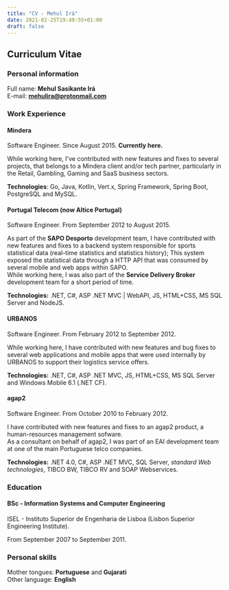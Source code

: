 ```yaml
---
title: "CV - Mehul Irá"
date: 2021-02-25T19:49:55+01:00
draft: false
---
```


## Curriculum Vitae

### Personal information

Full name: **Mehul Sasikante Irá**  
E-mail: **mehulira@protonmail.com**

### Work Experience

#### Mindera

Software Engineer. Since August 2015. **Currently here.**

While working here, I've contributed with new features and fixes to several projects, that belongs to a Mindera client and/or tech partner, particularly in the Retail, Gambling, Gaming and SaaS business sectors. 

**Technologies**: Go, Java, Kotlin, Vert.x, Spring Framework, Spring Boot, PostgreSQL and MySQL.

#### Portugal Telecom (now Altice Portugal)

Software Engineer. From September 2012 to August 2015.

As part of the **SAPO Desporto** development team, I have contributed with new features and fixes to a backend system responsible for sports statistical data (real-time statistics and statistics history); This system exposed the statistical data through a HTTP API that was consumed by several mobile and web apps within SAPO.  
While working here, I was also part of the **Service Delivery Broker** development team for a short period of time.

**Technologies:** .NET, C#, ASP .NET MVC | WebAPI, JS, HTML+CSS, MS SQL Server and NodeJS.

#### URBANOS

Software Engineer. From February 2012 to September 2012.

While working here, I have contributed with new features and bug fixes to several web applications and mobile apps that were used internally by URBANOS to support their logistics service offers.

**Technologies:** .NET, C#, ASP .NET MVC, JS, HTML+CSS, MS SQL Server and Windows Mobile 6.1 (.NET CF).

#### agap2

Software Engineer. From October 2010 to February 2012.

I have contributed with new features and fixes to an agap2 product, a human-resources management sofware.  
As a consultant on behalf of agap2, I was part of an EAI development team at one of the main Portuguese telco companies. 

**Technologies:** .NET 4.0, C#, ASP .NET MVC, SQL Server, *standard Web technologies*, TIBCO BW, TIBCO RV and SOAP Webservices.

### Education

#### BSc - Information Systems and Computer Engineering

ISEL - Instituto Superior de Engenharia de Lisboa (Lisbon Superior Engineering Institute).

From September 2007 to September 2011.

### Personal skills

Mother tongues: **Portuguese** and **Gujarati**  
Other language: **English**